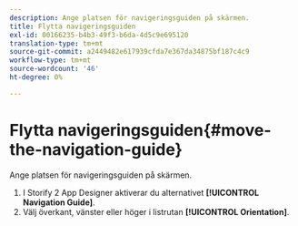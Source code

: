 ```yaml
---
description: Ange platsen för navigeringsguiden på skärmen.
title: Flytta navigeringsguiden
exl-id: 00166235-b4b3-49f3-b6da-4d5c9e695120
translation-type: tm+mt
source-git-commit: a2449482e617939cfda7e367da34875bf187c4c9
workflow-type: tm+mt
source-wordcount: '46'
ht-degree: 0%

---
```


# Flytta navigeringsguiden{#move-the-navigation-guide}

Ange platsen för navigeringsguiden på skärmen.

1. I Storify 2 App Designer aktiverar du alternativet **[!UICONTROL Navigation Guide]**.
1. Välj överkant, vänster eller höger i listrutan **[!UICONTROL Orientation]**.
